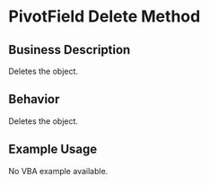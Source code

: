 # PivotField Delete Method

## Business Description
Deletes the object.

## Behavior
Deletes the object.

## Example Usage
No VBA example available.